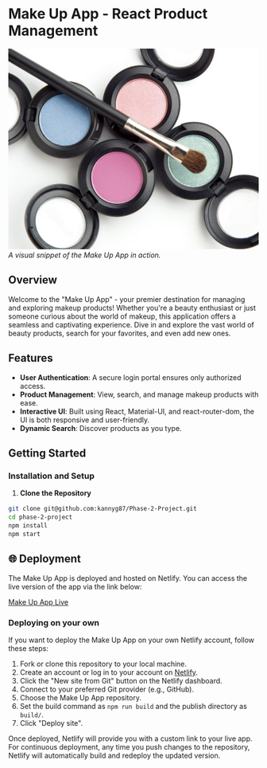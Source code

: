 # Make Up App - React Product Management

![App Preview](public/images/makeup.jpg)  
*A visual snippet of the Make Up App in action.*

## Overview

Welcome to the "Make Up App" - your premier destination for managing and exploring makeup products! Whether you're a beauty enthusiast or just someone curious about the world of makeup, this application offers a seamless and captivating experience. Dive in and explore the vast world of beauty products, search for your favorites, and even add new ones.

## Features

- **User Authentication**: A secure login portal ensures only authorized access.
- **Product Management**: View, search, and manage makeup products with ease.
- **Interactive UI**: Built using React, Material-UI, and react-router-dom, the UI is both responsive and user-friendly.
- **Dynamic Search**: Discover products as you type.

## Getting Started

### Installation and Setup

1. **Clone the Repository**

```bash
git clone git@github.com:kannyg87/Phase-2-Project.git
cd phase-2-project
npm install
npm start
``````

## 🌐 Deployment

The Make Up App is deployed and hosted on Netlify. You can access the live version of the app via the link below:

[Make Up App Live](https://incomparable-kangaroo-058d9b.netlify.app/login)

### Deploying on your own

If you want to deploy the Make Up App on your own Netlify account, follow these steps:

1. Fork or clone this repository to your local machine.
2. Create an account or log in to your account on [Netlify](https://www.netlify.com/).
3. Click the "New site from Git" button on the Netlify dashboard.
4. Connect to your preferred Git provider (e.g., GitHub).
5. Choose the Make Up App repository.
6. Set the build command as `npm run build` and the publish directory as `build/`.
7. Click "Deploy site".
   
Once deployed, Netlify will provide you with a custom link to your live app. For continuous deployment, any time you push changes to the repository, Netlify will automatically build and redeploy the updated version.


